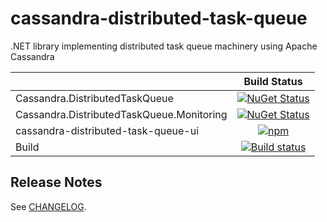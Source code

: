 # cassandra-distributed-task-queue

.NET library implementing distributed task queue machinery using Apache Cassandra

|              | Build Status
|--------------|:--------------:
| Cassandra.DistributedTaskQueue | [![NuGet Status](https://img.shields.io/nuget/v/SkbKontur.Cassandra.DistributedTaskQueue)](https://www.nuget.org/packages/SkbKontur.Cassandra.DistributedTaskQueue/)
| Cassandra.DistributedTaskQueue.Monitoring | [![NuGet Status](https://img.shields.io/nuget/v/SkbKontur.Cassandra.DistributedTaskQueue.Monitoring)](https://www.nuget.org/packages/SkbKontur.Cassandra.DistributedTaskQueue.Monitoring/)
| cassandra-distributed-task-queue-ui | [![npm](https://img.shields.io/npm/v/@skbkontur/cassandra-distributed-task-queue-ui)](https://www.npmjs.com/package/@skbkontur/cassandra-distributed-task-queue-ui/)
| Build | [![Build status](https://ci.appveyor.com/api/projects/status/s6tlv7oa2tr5oh2b/branch/master?svg=true)](https://ci.appveyor.com/project/skbkontur/cassandra-distributed-task-queue/branch/master)

## Release Notes

See [CHANGELOG](CHANGELOG.md).

